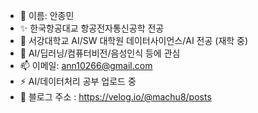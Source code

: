 - 👋 이름: 안종민
- ✨ 한국항공대교 항공전자통신공학 전공
- 🎠 서강대학교 AI/SW 대학원 데이터사이언스/AI 전공 (재학 중)
- 👀 AI/딥러닝/컴퓨터비전/음성인식 등에 관심
- 📫 이메일: ann10266@gmail.com
- ⚡ AI/데이터처리 공부 업로드 중
- 🚀 블로그 주소 : https://velog.io/@machu8/posts

<!---
MachuEngine/MachuEngine is a ✨ special ✨ repository because its `README.md` (this file) appears on your GitHub profile.
You can click the Preview link to take a look at your changes.
--->
